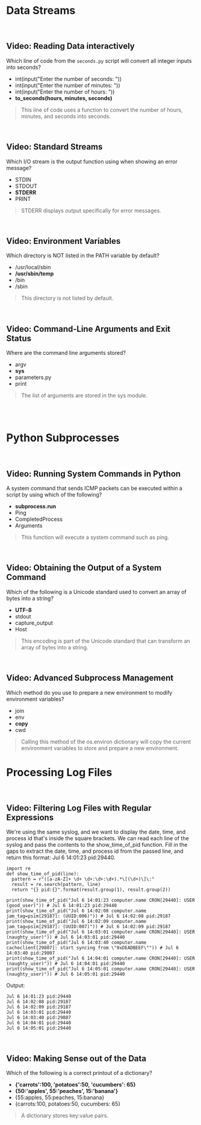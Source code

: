 # Data Streams

<br>

## Video: Reading Data interactively

Which line of code from the `seconds.py` script will convert all integer inputs into seconds?

* int(input("Enter the number of seconds: "))
* int(input("Enter the number of minutes: "))
* int(input("Enter the number of hours: "))
* **to_seconds(hours, minutes, seconds)**

> This line of code uses a function to convert the number of hours, minutes, and seconds into seconds.

<br>

## Video: Standard Streams

Which I/O stream is the output function using when showing an error message?

* STDIN
* STDOUT
* **STDERR**
* PRINT

> STDERR displays output specifically for error messages.

<br>

## Video: Environment Variables

Which directory is NOT listed in the PATH variable by default?

* /usr/local/sbin
* **/usr/sbin/temp**
* /bin
* /sbin

> This directory is not listed by default. 

<br>

## Video: Command-Line Arguments and Exit Status

Where are the command line arguments stored?

* argv
* **sys**
* parameters&#46;py
* print

> The list of arguments are stored in the sys module.

<br><br>

# Python Subprocesses

<br>

## Video: Running System Commands in Python

A system command that sends ICMP packets can be executed within a script by using which of the following?

* **subprocess.run**
* Ping
* CompletedProcess
* Arguments

> This function will execute a system command such as ping.

<br>

## Video: Obtaining the Output of a System Command

Which of the following is a Unicode standard used to convert an array of bytes into a string?

* **UTF-8**
* stdout
* capture_output
* Host

> This encoding is part of the Unicode standard that can transform an array of bytes into a string.

<br>

## Video: Advanced Subprocess Management

Which method do you use to prepare a new environment to modify environment variables?

* join
* env
* **copy**
* cwd

> Calling this method of the os.environ dictionary will copy the current environment variables to store and prepare a new environment.

# Processing Log Files

<br>

## Video: Filtering Log Files with Regular Expressions

We're using the same syslog, and we want to display the date, time, and process id that's inside the square brackets. We can read each line of the syslog and pass the contents to the show_time_of_pid function. Fill in the gaps to extract the date, time, and process id from the passed line, and return this format: Jul 6 14:01:23 pid:29440.
```
import re
def show_time_of_pid(line):
  pattern = r"([a-zA-Z]+ \d+ \d+:\d+:\d+).*\[(\d+)\]\:"
  result = re.search(pattern, line)
  return "{} pid:{}".format(result.group(1), result.group(2))

print(show_time_of_pid("Jul 6 14:01:23 computer.name CRON[29440]: USER (good_user)")) # Jul 6 14:01:23 pid:29440
print(show_time_of_pid("Jul 6 14:02:08 computer.name jam_tag=psim[29187]: (UUID:006)")) # Jul 6 14:02:08 pid:29187
print(show_time_of_pid("Jul 6 14:02:09 computer.name jam_tag=psim[29187]: (UUID:007)")) # Jul 6 14:02:09 pid:29187
print(show_time_of_pid("Jul 6 14:03:01 computer.name CRON[29440]: USER (naughty_user)")) # Jul 6 14:03:01 pid:29440
print(show_time_of_pid("Jul 6 14:03:40 computer.name cacheclient[29807]: start syncing from \"0xDEADBEEF\"")) # Jul 6 14:03:40 pid:29807
print(show_time_of_pid("Jul 6 14:04:01 computer.name CRON[29440]: USER (naughty_user)")) # Jul 6 14:04:01 pid:29440
print(show_time_of_pid("Jul 6 14:05:01 computer.name CRON[29440]: USER (naughty_user)")) # Jul 6 14:05:01 pid:29440
```
Output:

```
Jul 6 14:01:23 pid:29440
Jul 6 14:02:08 pid:29187
Jul 6 14:02:09 pid:29187
Jul 6 14:03:01 pid:29440
Jul 6 14:03:40 pid:29807
Jul 6 14:04:01 pid:29440
Jul 6 14:05:01 pid:29440
```

<br>

## Video: Making Sense out of the Data

Which of the following is a correct printout of a dictionary?

* **{'carrots':100, 'potatoes':50, 'cucumbers': 65}**
* **{50:'apples', 55:'peaches', 15:'banana'}**
* {55:apples, 55:peaches, 15:banana}
* {carrots:100, potatoes:50, cucumbers: 65}

> A dictionary stores key:value pairs.